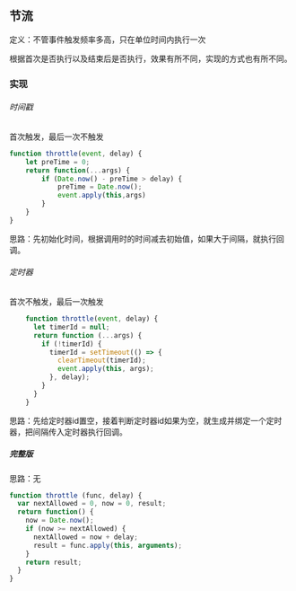 ## 节流
定义：不管事件触发频率多高，只在单位时间内执行一次

根据首次是否执行以及结束后是否执行，效果有所不同，实现的方式也有所不同。
### 实现

###### 时间戳
首次触发，最后一次不触发
```js
function throttle(event, delay) {
    let preTime = 0;
    return function(...args) {
        if (Date.now() - preTime > delay) {
            preTime = Date.now();
            event.apply(this,args)
        }
    }
}
```
思路：先初始化时间，根据调用时的时间减去初始值，如果大于间隔，就执行回调。



###### 定时器
首次不触发，最后一次触发
``` js
    function throttle(event, delay) {
      let timerId = null;
      return function (...args) {
        if (!timerId) {
          timerId = setTimeout(() => {
            clearTimeout(timerId);
            event.apply(this, args);
          }, delay);
        }
      }
    }
```
思路：先给定时器id置空，接着判断定时器id如果为空，就生成并绑定一个定时器，把间隔传入定时器执行回调。


##### 完整版
思路：无

```js
function throttle (func, delay) {
  var nextAllowed = 0, now = 0, result;
  return function() {
    now = Date.now();
    if (now >= nextAllowed) {
      nextAllowed = now + delay;
      result = func.apply(this, arguments);
    }
    return result;
  }
}
```

